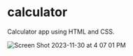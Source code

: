 # calculator
Calculator app using HTML and CSS.

![Screen Shot 2023-11-30 at 4 07 01 PM](https://github.com/prateekbagre/calculator/assets/32331038/87ecceda-cf72-4863-b78c-909753b52b59)
